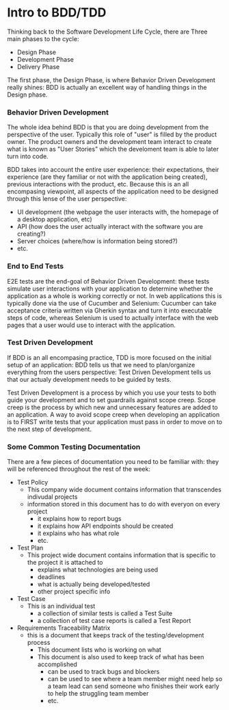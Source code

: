 # Intro to BDD/TDD
Thinking back to the Software Development Life Cycle, there are Three main phases to the cycle:
- Design Phase
- Development Phase
- Delivery Phase

The first phase, the Design Phase, is where Behavior Driven Development really shines: BDD is actually an excellent way of handling things in the Design phase.

### Behavior Driven Development
The whole idea behind BDD is that you are doing development from the perspective of the user. Typically this role of "user" is filled by the product owner. The product owners and the development team interact to create what is known as "User Stories" which the develoment team is able to later turn into code. 

BDD takes into account the entire user experience: their expectations, their experience (are they familiar or not with the application being created), previous interactions with the product, etc. Because this is an all encompasing viewpoint, all aspects of the application need to be designed through this lense of the user perspective:

- UI development (the webpage the user interacts with, the homepage of a desktop application, etc)
- API (how does the user actually interact with the software you are creating?)
- Server choices (where/how is information being stored?)
- etc.

### End to End Tests
E2E tests are the end-goal of Behavior Driven Development: these tests simulate user interactions with your application to determine whether the application as a whole is working correctly or not. In web applications this is typically done via the use of Cucumber and Selenium: Cucumber can take acceptance criteria written via Gherkin syntax and turn it into executable steps of code, whereas Selenium is used to actually interface with the web pages that a user would use to interact with the application.

### Test Driven Development
If BDD is an all encompasing practice, TDD is more focused on the initial setup of an application: BDD tells us that we need to plan/organize everything from the users perspective: Test Driven Development tells us that our actualy development needs to be guided by tests. 

Test Driven Development is a process by which you use your tests to both guide your development and to set guardrails against scope creep. Scope creep is the process by which new and unnecessary features are added to an application. A way to avoid scope creep when developing an application is to FIRST write tests that your application must pass in order to move on to the next step of development.

### Some Common Testing Documentation
There are a few pieces of documentation you need to be familiar with: they will be referenced throughout the rest of the week:
- Test Policy
    - This company wide document contains information that transcendes indivudal projects
    - information stored in this document has to do with everyon on every project
        - it explains how to report bugs
        - it explains how API endpoints should be created
        - it explains who has what role
        - etc.
- Test Plan
    - This project wide document contains information that is specific to the project it is attached to
        - explains what technologies are being used
        - deadlines
        - what is actually being developed/tested
        - other project specific info
- Test Case
    - This is an individual test
        - a collection of similar tests is called a Test Suite
        - a collection of test case reports is called a Test Report
- Requirements Traceability Matrix
    - this is a document that keeps track of the testing/development process
        - This document lists who is working on what
        - This document is also used to keep track of what has been accomplished
            - can be used to track bugs and blockers
            - can be used to see where a team member might need help so a team lead can send someone who finishes their work early to help the struggling team member
            - etc.